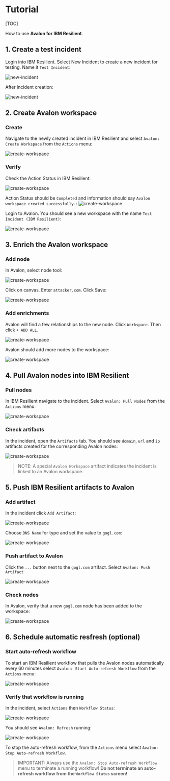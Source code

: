 # Tutorial

[TOC]

How to use **Avalon for IBM Resilient**. 

## 1. Create a test incident

Login into IBM Resilient. Select New Incident to create a new incident for testing. Name it `Test Incident`:

![new-incident](./screenshots/03-new-incident.jpg) 

After incident creation:

![new-incident](./screenshots/04-new-incident.jpg)

## 2. Create Avalon workspace

### Create

Navigate to the newly created incident in IBM Resilient and select `Avalon: Create Workspace` from the `Actions` menu:

![create-workspace](./screenshots/05-create-workspace.jpg)

### Verify

Check the Action Status in IBM Resilient:

![create-workspace](./screenshots/06-action-status.jpg)

Action Status should be `Completed` and information should say `Avalon workspace created successfully.`:
![create-workspace](./screenshots/07-action-status-result.jpg)
   

Login to Avalon. You should see a new workspace with the name `Test Incident (IBM Resilient)`: 

![create-workspace](./screenshots/08-workspace.jpg)

## 3. Enrich the Avalon workspace

### Add node

In Avalon, select node tool:

![create-workspace](./screenshots/09-add-node-tool.jpg)

Click on canvas. Enter `attacker.com`. Click Save:

![create-workspace](./screenshots/10-add-node.jpg)  

### Add enrichments

Avalon will find a few relationships to the new node. Click `Workspace`. Then click `+ ADD ALL`.

![create-workspace](./screenshots/11-add-relationships.jpg)
  
Avalon should add more nodes to the workspace:

![create-workspace](./screenshots/12-relationships.jpg)

## 4. Pull Avalon nodes into IBM Resilient

### Pull nodes

In IBM Resilient navigate to the incident. Select `Avalon: Pull Nodes` from the `Actions` menu:

![create-workspace](./screenshots/13-pull-nodes.jpg)

### Check artifacts

In the incident, open the `Artifacts` tab. You should see `domain`, `url` and `ip` artifacts created for the corresponding Avalon nodes:

![create-workspace](./screenshots/14-artifacts.jpg)

> NOTE: A special `Avalon Workspace` artifact indicates the incident is linked to an Avalon workspace. 

## 5. Push IBM Resilient artifacts to Avalon

### Add artifact

In the incident click `Add Artifact`: 

![create-workspace](./screenshots/15-add-artifact.jpg)

Choose `DNS Name` for type and set the value to `gogl.com`:

![create-workspace](./screenshots/16-dns-name-artifact.jpg)

### Push artifact to Avalon

Click the `...` button next to the `gogl.com` artifact. Select `Avalon: Push Artifact`

![create-workspace](./screenshots/17-push-artifact.jpg)

### Check nodes

In Avalon, verify that a new `gogl.com` node has been added to the workspace:

![create-workspace](./screenshots/18-new-node.jpg) 


## 6. Schedule automatic resfresh (optional)

### Start auto-refresh workflow

To start an IBM Resilient workflow that pulls the Avalon nodes automatically every 60 minutes select `Avalon: Start Auto-refresh Workflow` from the `Actions` menu:

![create-workspace](./screenshots/19-start-auto-refresh.jpg)     

### Verify that workflow is running

In the incident, select `Actions` then `Workflow Status`: 

![create-workspace](./screenshots/20-workflow-status.jpg)

You should see `Avalon: Refresh` running:

![create-workspace](./screenshots/21-workflow.jpg)

To stop the auto-refresh workflow, from the `Actions` menu select `Avalon: Stop Auto-refresh Workflow`. 

> IMPORTANT: Always use the `Avalon: Stop Auto-refresh Workflow` menu to terminate a running workflow! **Do not terminate an auto-refresh workflow from the `Workflow Status` screen!** 